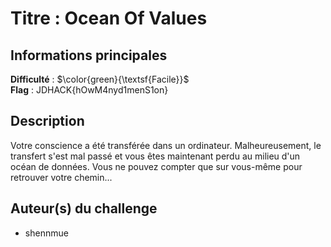 # Titre : Ocean Of Values

## Informations principales

**Difficulté** : $\color{green}{\textsf{Facile}}$ \
**Flag** : JDHACK{hOwM4nyd1menS1on} 

## Description

Votre conscience a été transférée dans un ordinateur. Malheureusement, le transfert s'est mal passé 
et vous êtes maintenant perdu au milieu d'un océan de données.
Vous ne pouvez compter que sur vous-même pour retrouver votre chemin...

## Auteur(s) du challenge

- shennmue


